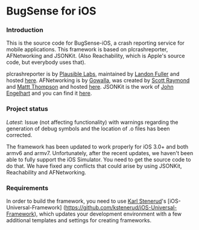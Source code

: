 # BugSense for iOS

### Introduction

This is the source code for BugSense-iOS, a crash reporting service for mobile applications. This framework is based on plcrashreporter, AFNetworking and JSONKit. (Also Reachability, which is Apple's source code, but everybody uses that). 

plcrashreporter is by [Plausible Labs](http://plausible.coop/), maintained by [Landon Fuller](http://landonf.bikemonkey.org/) and hosted [here](http://code.google.com/p/plcrashreporter/). AFNetworking is by [Gowalla](http://gowalla.com/), was created by [Scott Raymond](https://github.com/sco/) and [Mattt Thompson](https://github.com/mattt) and hosted [here](https://github.com/gowalla/AFNetworking). JSONKit is the work of [John Engelhart](https://github.com/johnezang) and you can find it [here](https://github.com/johnezang/JSONKit).


### Project status

*Latest*: Issue (not affecting functionality) with warnings regarding the generation of debug symbols and the location of .o files has been corrected.
 
The framework has been updated to work properly for iOS 3.0+ and both armv6 and armv7. Unfortunately, after the recent updates, we haven't been able to fully support the iOS Simulator. You need to get the source code to do that. We have fixed any conflicts that could arise by using JSONKit, Reachability and AFNetworking. 


### Requirements 

In order to build the framework, you need to use [Karl Stenerud](https://github.com/kstenerud)'s [iOS-Universal-Framework] (https://github.com/kstenerud/iOS-Universal-Framework), which updates your development environment with a few additional templates and settings for creating frameworks.


